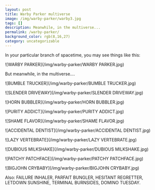 ```yaml
---
layout: post
title: Warby Parker multiverse
image: /img/warby-parker/warby3.jpg
tags: []
description: Meanwhile, in the multiverse...
permalink: /warby-parker/
background_color: rgb(8,16,27)
category: uncategorizable
---
```


In your particular branch of spacetime, you may see things like this:

![WARBY PARKER](/img/warby-parker/WARBY PARKER.jpg)

But meanwhile, in the multiverse....

![BUMBLE TRUCKER](/img/warby-parker/BUMBLE TRUCKER.jpg)

![SLENDER DRIVEWAY](/img/warby-parker/SLENDER DRIVEWAY.jpg)

![HORN BUBBLER](/img/warby-parker/HORN BUBBLER.jpg)

![PURITY ADDICT](/img/warby-parker/PURITY ADDICT.jpg)

![SHAME FLAVOR](/img/warby-parker/SHAME FLAVOR.jpg)

![ACCIDENTAL DENTIST](/img/warby-parker/ACCIDENTAL DENTIST.jpg)

![LAZY VERTEBRATE](/img/warby-parker/LAZY VERTEBRATE.jpg)

![DUBIOUS MILKSHAKE](/img/warby-parker/DUBIOUS MILKSHAKE.jpg)

![PATCHY PATCHFACE](/img/warby-parker/PATCHY PATCHFACE.jpg)

![BIGJOHN CRYBABY](/img/warby-parker/BIGJOHN CRYBABY.jpg)

Also: FAILURE INHALER, PARFAIT BUNGLER, HESITANT REGRETTER, LETDOWN SUNSHINE, TERMINAL BURNSIDES, DOMINO TUESDAY.

